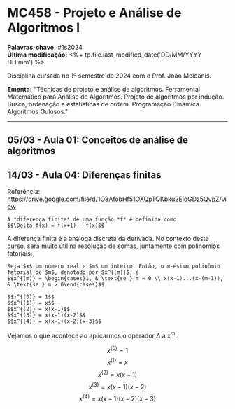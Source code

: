 # MC458 - Projeto e Análise de Algoritmos I

**Palavras-chave:** #1s2024  
**Última modificação:** <%+ tp.file.last_modified_date('DD/MM/YYYY HH:mm') %>  

Disciplina cursada no 1º semestre de 2024 com o Prof. João Meidanis.

**Ementa:** "Técnicas de projeto e análise de algoritmos. Ferramental Matemático para Análise de Algoritmos. Projeto de algoritmos por indução. Busca, ordenação e estatísticas de ordem. Programação Dinâmica. Algoritmos Gulosos."

---

## 05/03 - Aula 01: Conceitos de análise de algoritmos

## 14/03 - Aula 04: Diferenças finitas

Referência: <https://drive.google.com/file/d/1O8AfobHf51OXQpTQKbku2EioGDz5QvpZ/view>

```ad-info
A *diferença finita* de uma função *f* é definida como
$$\Delta f(x) = f(x+1) - f(x)$$
```

A diferença finita é a análoga discreta da derivada. No contexto deste curso, será muito útil na resolução de somas, juntamente com polinômios fatoriais:

```ad-info
Seja $x$ um número real e $m$ um inteiro. Então, o m-ésimo polinômio fatorial de $m$, denotado por $x^{(m)}$, é
$$x^{(m)} = \begin{cases}1, & \text{se } m = 0 \\ x(x-1)...(x-(m-1)), & \text{se } m > 0\end{cases}$$
```

```ad-example
$$x^{(0)} = 1$$
$$x^{(1)} = x$$
$$x^{(2)} = x(x-1)$$
$$x^{(3)} = x(x-1)(x-2)$$
$$x^{(4)} = x(x-1)(x-2)(x-3)$$
```

Vejamos o que acontece ao aplicarmos o operador $\Delta$ a $x^{m}$:

$$x^{(0)} = 1$$
$$x^{(1)} = x$$
$$x^{(2)} = x(x-1)$$
$$x^{(3)} = x(x-1)(x-2)$$
$$x^{(4)} = x(x-1)(x-2)(x-3)$$
